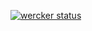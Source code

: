 [![wercker status](https://app.wercker.com/status/c0cfeb6ba54b393ad83d9a10eecb1c0f/m/master "wercker status")](https://app.wercker.com/project/bykey/c0cfeb6ba54b393ad83d9a10eecb1c0f)
